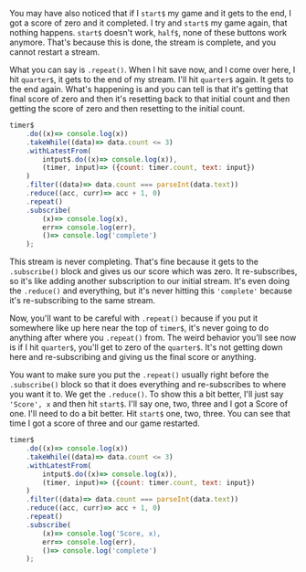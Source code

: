 You may have also noticed that if I `start$` my game and it gets to the end, I got a score of zero and it completed. I try and `start$` my game again, that nothing happens. `start$` doesn't work, `half$`, none of these buttons work anymore. That's because this is done, the stream is complete, and you cannot restart a stream.

What you can say is `.repeat()`. When I hit save now, and I come over here, I hit `quarter$`, it gets to the end of my stream. I'll hit `quarter$` again. It gets to the end again. What's happening is and you can tell is that it's getting that final score of zero and then it's resetting back to that initial count and then getting the score of zero and then resetting to the initial count.

```javascript
timer$
	.do((x)=> console.log(x))
	.takeWhile((data)=> data.count <= 3)
	.withLatestFrom(
		intput$.do((x)=> console.log(x)),
		(timer, input)=> ({count: timer.count, text: input})
	)
	.filter((data)=> data.count === parseInt(data.text))
	.reduce((acc, curr)=> acc + 1, 0)
	.repeat()
	.subscribe(
		(x)=> console.log(x),
		err=> console.log(err),
		()=> console.log('complete')
	);
```

This stream is never completing. That's fine because it gets to the `.subscribe()` block and gives us our score which was zero. It re-subscribes, so it's like adding another subscription to our initial stream. It's even doing the `.reduce()` and everything, but it's never hitting this `'complete'` because it's re-subscribing to the same stream.

Now, you'll want to be careful with `.repeat()` because if you put it somewhere like up here near the top of `timer$`, it's never going to do anything after where you `.repeat()` from. The weird behavior you'll see now is if I hit `quarter$`, you'll get to zero of the `quarter$`. It's not getting down here and re-subscribing and giving us the final score or anything.

You want to make sure you put the `.repeat()` usually right before the `.subscribe()` block so that it does everything and re-subscribes to where you want it to. We get the `.reduce()`. To show this a bit better, I'll just say `'Score', x` and then hit `start$`. I'll say one, two, three and I got a Score of one. I'll need to do a bit better. Hit `start$` one, two, three. You can see that time I got a score of three and our game restarted.

```javascript
timer$
	.do((x)=> console.log(x))
	.takeWhile((data)=> data.count <= 3)
	.withLatestFrom(
		intput$.do((x)=> console.log(x)),
		(timer, input)=> ({count: timer.count, text: input})
	)
	.filter((data)=> data.count === parseInt(data.text))
	.reduce((acc, curr)=> acc + 1, 0)
	.repeat()
	.subscribe(
		(x)=> console.log('Score, x),
		err=> console.log(err),
		()=> console.log('complete')
	);
```